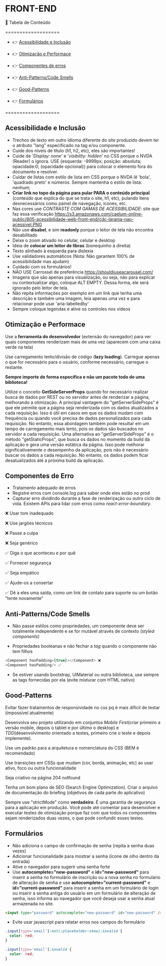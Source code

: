 # **FRONT-END**

🏁 Tabela de Conteúdo

===================

<!--ts-->

- 👉 [Acessibilidade e Inclusão](#acessibilidade)

- 👉 [Otimização e Performace](#otimizacao)

- 👉 [Componentes de erros](#componentesDeErro)

- 👉 [Anti-Patterns/Code Smells](#maPraticas)

- 👉 [Good-Patterns](#boasPraticas)

- 👉 [Formulários](#formularios)

<!--te-->

===================

<div id="acessibilidade"></div>

## **Acessibilidade e Inclusão**

- Trechos de texto em outro idioma diferente do site produzido devem ter o atributo "lang" especificado na tag e/ou componente.
- Cuide dos níveis de título (h1, h2, etc), eles são importantes!
- Cuide de '_Display: none_' e '_visibility: hidden_' no CSS porque o NVDA (Reader) o ignora. USE {esquerda: -9999px; posição: absoluta; opacidade:0; (opacidade opcional)} para colocar o elemento fora do documento e resolver.
- Cuidar de listas com estilo de lista em CSS porque o NVDA lê 'bola', 'quadrado preto' e números. Sempre mantenha o estilo de lista: nenhum;
- **Criar link no topo da página para pular PARA o conteúdo principal** (conteúdo que explica do que se trata o site, h1, etc), pulando itens desnecessários como painel de navegação, ícones, etc.
- Nas cores use _CONTRASTE COM GAMAS DE ACESSIBILIDADE_: site que faz essa verificação <https://s3.amazonaws.com/caelum-online-public/805-acessibilidade-web-front-end/cdc-laranja-nao-acessivel.PNG>
- Não use **disabel**, e sim **readonly** porque o leitor de tela não encontra desabilitado
- Deixe o zoom ativado no celular, celular e desktop
- Ideia de **​​colocar um leitor de libras** (bonequinho à direita)
- Texto alinhado à esquerda para dislexia
- Use validadores automáticos (Nota: Não garantem 100% de acessibilidade mas ajudam)
- Cuidado com os formulários!
- NÃO USE Carrossel de preferência <https://shouldiuseacarousel.com/>
- Imagens que são apenas para visualização, ou seja, não para explicar ou contextualizar algo, coloque ALT EMPTY. Dessa forma, ele será ignorado pelo leitor de tela.
- Não repita informações por exemplo em um link que tenha uma descrição e também uma imagem, leia apenas uma vez e para relacionar pode usar 'aria-labelledby'
- Sempre coloque legendas e ative os controles nos vídeos

<div id="otimizacao"></div>

## **Otimização e Performace**

Use a **ferramenta do desenvolvedor** (extensão do navegador) para ver quais componentes renderizam mais de uma vez (aparecem com uma caixa verde na tela)

Use carregamento lento/divisão de código (**lazy loading**). Carregue apenas o que for necessário para o usuário, conforme necessário, carregue o restante.

**Sempre importe de forma específica e não um pacote todo de uma biblioteca!**

Utilize o conceito **GetSideServerProps** quando for necessário realizar busca de dados por REST ou no servidor antes de renderizar a página, melhorando a otimização. A principal vantagem do "getServerSideProps" é que ele permite que a página seja renderizada com os dados atualizados a cada requisição. Isso é útil em casos em que os dados mudam com frequência ou quando você precisa de dados personalizados para cada requisição. No entanto, essa abordagem também pode resultar em um tempo de carregamento mais lento, pois os dados são buscados no servidor a cada requisição. Uma alternativa ao "getServerSideProps" é o método "getStaticProps", que busca os dados no momento da build da aplicação e gera uma versão estática da página. Isso pode melhorar significativamente o desempenho da aplicação, pois não é necessário buscar os dados a cada requisição. No entanto, os dados podem ficar desatualizados até a próxima build da aplicação.

<div id="componentesDeErro"></div>

## **Componentes de Erro**

- Tratamento adequado de erros
- Registre erros com console.log para saber onde eles estão no prod
- Capturar erro dividindo durante a fase de renderização ou outro ciclo de vida. Existem APIs para lidar com erros como _react-error-boundary_.

❌ Usar tom inadequado

❌ Use jargões técnicos

❌ Passe a culpa

❌ Seja genérico

✅ Diga o que aconteceu e por quê

✅ Fornecer segurança

✅ Seja empático

✅ Ajude-os a consertar

✅ Dê a eles uma saída, como um link de contato para suporte ou um botão "tente novamente"

<div id="maPraticas"></div>

## **Anti-Patterns/Code Smells**

- Não passe estilos como propriedades, um componente deve ser totalmente independente e se for mutável através de contexto (_styled components_)

- Propriedades booleanas e não fechar a _tag_ quando o componente não tem filhos

```js
<Component hasPadding={true}></Component> ❌
<Component hasPadding/> ✅
```

- Se estiver usando bootstrap, UIMaterial ou outra biblioteca, use sempre as tags fornecidas por ela (evite misturar com HTML nativo)

<div id="boasPraticas"></div>

## **Good-Patterns**

Evitar fazer tratamentos de responsividade no css pq é mais difícil de testar (impossível atualmente)

Desenvolva seu projeto utilizando em conjuntos _Mobile First_(criar primeiro a versão mobile, depois o tablet e por último o desktop) e _TDD_(desenvolvimento orientado a testes, primeiro crie o teste e depois implemente).

Use um padrão para a arquitetura e nomenclatura do CSS (BEM é recomendado)

Use transições em CSSs que mudam (cor, borda, animação, etc) ao usar ativo, foco ou outra funcionalidade

Seja criativo na página 204 notfound

Tenha um bom plano de SEO (Search Engine Optimization). Criar o arquivo de documentação do briefing (objetivos de cada parte do aplicativo)

Sempre use "strictMode" como **verdadeiro**. É uma garantia de segurança para a aplicação em produção. Você pode até comentar para desenvolver e executar testes de otimização porque faz com que todos os componentes sejam renderizados duas vezes, o que pode confundir esses testes.

<div id="formularios"></div>

## **Formulários**

- Não adiciona o campo de confirmação de senha (repita a senha duas vezes)
- Adicionar funcionalidade para mostrar a senha (ícone de olho dentro da entrada)
- Ative o navegador para sugerir uma senha forte
- Use **autocomplete="new-password"** e **id="new-password"** para inserir a senha no formulário de inscrição ou a nova senha no formulário de alteração de senha e use **autocomplete="current-password"** e **id="current-password"** para inserir a senha em um formulário de login ou inserir a senha antiga do usuário em um formulário de alteração de senha, isso informa ao navegador que você deseja usar a senha atual armazenada no site.

```html
<input type="password" autocomplete="new-password" id="new-password" />
```

- Evite usar javascript para relatar erros nos campos do formulário

```css
.input[type='email']:not(:placeholder-show):invalid {
  color: red;
}

.input[type='email']:invalid {
  color: red;
}
```
